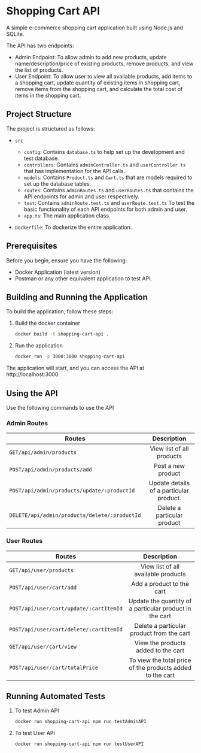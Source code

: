 # Shopping Cart API

A simple e-commerce shopping cart application built using Node.js and SQLite.

The API has two endpoints:
- Admin Endpoint: To allow admin to add new products, update name/description/price of existing products, remove products, and view the list of products.
- User Endpoint: To allow user to view all available products, add items to a shopping cart, update quantity of existing items in shopping cart, remove items from the shopping cart, and calculate the total cost of items in the shopping cart.

## Project Structure

The project is structured as follows:

- `src`
  - `config`: Contains `database.ts` to help set up the development and test database.
  - `controllers`: Contains `adminController.ts` and `userController.ts` that has implementation for the API calls.
  - `models`: Contains `Product.ts` and `Cart.ts` that are models required to set up the database tables.
  - `routes`: Contains `adminRoutes.ts` and `userRoutes.ts` that contains the API endpoints for admin and user respectively.
  - `test`: Contains `adminRoute.test.ts` and `userRoute.test.ts` To test the basic functionality of each API endpoints for both admin and user.
  - `app.ts`: The main application class.

- `Dockerfile`: To dockerize the entire application.

## Prerequisites

Before you begin, ensure you have the following:

- Docker Application (latest version)
- Postman or any other equivalent application to test API.

## Building and Running the Application

To build the application, follow these steps:

1. Build the docker container

   ```bash
   docker build -t shopping-cart-api .

2. Run the application
   
   ```bash
   docker run -p 3000:3000 shopping-cart-api

The application will start, and you can access the API at http://localhost:3000.

## Using the API

Use the following commands to use the API

### Admin Routes
| Routes        | Description           | 
| ------------- |:-------------:|
| `GET/api/admin/products`    | View list of all products|
| `POST/api/admin/products/add`     | Post a new product |     
| `POST/api/admin/products/update/:productId`| Update details of a particular product. |    
| `DELETE/api/admin/products/delete/:productId`|Delete a particular product |

### User Routes
| Routes        | Description           | 
| ------------- |:-------------:|
| `GET/api/user/products`    | View list of all available products|
| `POST/api/user/cart/add`   | Add a product to the cart |
| `POST/api/user/cart/update/:cartItemId`    | Update the quantity of a particular product in the cart |     
| `POST/api/user/cart/delete/:cartItemId` | Delete a particular product from the cart |  
| `GET/api/user/cart/view`         | View the products added to the cart |
| `POST/api/user/cart/totalPrice`       | To view the total price of the products added to the cart |


## Running Automated Tests

1. To test Admin API

   ```bash
   docker run shopping-cart-api npm run testAdminAPI

2. To test User API
   
   ```bash
   docker run shopping-cart-api npm run testUserAPI


